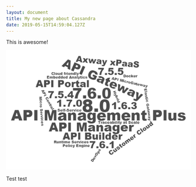 ```yaml
---
layout: document
title: My new page about Cassandra
date: 2019-05-15T14:59:04.127Z
---
```

This is awesome!

![none](/images/wordcloud.png "awesome")

Test test
